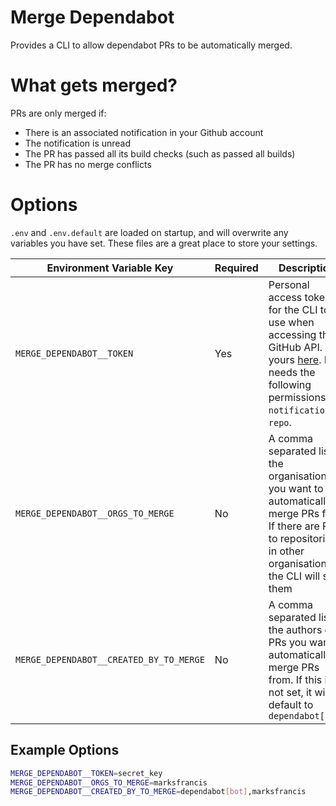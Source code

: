 # Merge Dependabot

Provides a CLI to allow dependabot PRs to be automatically merged.

# What gets merged?

PRs are only merged if:

* There is an associated notification in your Github account
* The notification is unread
* The PR has passed all its build checks (such as passed all builds)
* The PR has no merge conflicts

# Options

`.env` and `.env.default` are loaded on startup, and will overwrite any variables you have set. These files are a great place to store your settings.

Environment Variable Key | Required | Description
-- | -- | --
`MERGE_DEPENDABOT__TOKEN` | Yes | Personal access token for the CLI to use when accessing the GitHub API. Get yours [here](). It needs the following permissions: `notifications`, `repo`.
`MERGE_DEPENDABOT__ORGS_TO_MERGE` | No | A comma separated list of the organisations you want to automatically merge PRs for. If there are PRs to repositories in other organisations, the CLI will skip them
`MERGE_DEPENDABOT__CREATED_BY_TO_MERGE` | No | A comma separated list of the authors of PRs you want to automatically merge PRs from. If this is not set, it will default to `dependabot[bot]`

## Example Options

```sh
MERGE_DEPENDABOT__TOKEN=secret_key
MERGE_DEPENDABOT__ORGS_TO_MERGE=marksfrancis
MERGE_DEPENDABOT__CREATED_BY_TO_MERGE=dependabot[bot],marksfrancis
```
